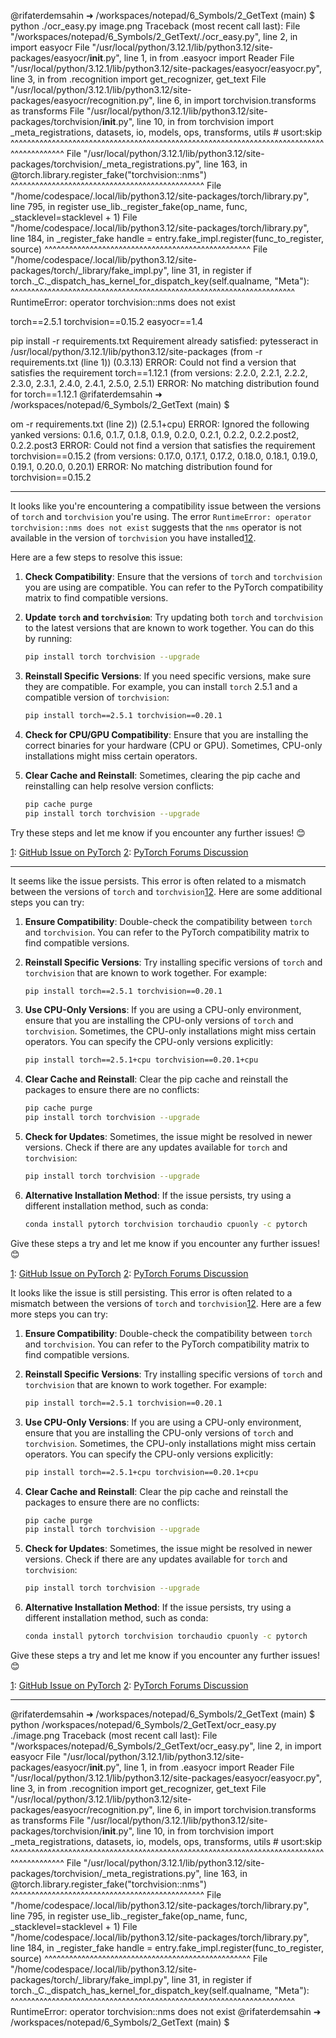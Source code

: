 @rifaterdemsahin ➜ /workspaces/notepad/6_Symbols/2_GetText (main) $ python ./ocr_easy.py image.png
Traceback (most recent call last):
  File "/workspaces/notepad/6_Symbols/2_GetText/./ocr_easy.py", line 2, in <module>
    import easyocr
  File "/usr/local/python/3.12.1/lib/python3.12/site-packages/easyocr/__init__.py", line 1, in <module>
    from .easyocr import Reader
  File "/usr/local/python/3.12.1/lib/python3.12/site-packages/easyocr/easyocr.py", line 3, in <module>
    from .recognition import get_recognizer, get_text
  File "/usr/local/python/3.12.1/lib/python3.12/site-packages/easyocr/recognition.py", line 6, in <module>
    import torchvision.transforms as transforms
  File "/usr/local/python/3.12.1/lib/python3.12/site-packages/torchvision/__init__.py", line 10, in <module>
    from torchvision import _meta_registrations, datasets, io, models, ops, transforms, utils  # usort:skip
    ^^^^^^^^^^^^^^^^^^^^^^^^^^^^^^^^^^^^^^^^^^^^^^^^^^^^^^^^^^^^^^^^^^^^^^^^^^^^^^^^^^^^^^^^^
  File "/usr/local/python/3.12.1/lib/python3.12/site-packages/torchvision/_meta_registrations.py", line 163, in <module>
    @torch.library.register_fake("torchvision::nms")
     ^^^^^^^^^^^^^^^^^^^^^^^^^^^^^^^^^^^^^^^^^^^^^^^
  File "/home/codespace/.local/lib/python3.12/site-packages/torch/library.py", line 795, in register
    use_lib._register_fake(op_name, func, _stacklevel=stacklevel + 1)
  File "/home/codespace/.local/lib/python3.12/site-packages/torch/library.py", line 184, in _register_fake
    handle = entry.fake_impl.register(func_to_register, source)
             ^^^^^^^^^^^^^^^^^^^^^^^^^^^^^^^^^^^^^^^^^^^^^^^^^^
  File "/home/codespace/.local/lib/python3.12/site-packages/torch/_library/fake_impl.py", line 31, in register
    if torch._C._dispatch_has_kernel_for_dispatch_key(self.qualname, "Meta"):
       ^^^^^^^^^^^^^^^^^^^^^^^^^^^^^^^^^^^^^^^^^^^^^^^^^^^^^^^^^^^^^^^^^^^^^
RuntimeError: operator torchvision::nms does not exist

torch==2.5.1
torchvision==0.15.2
easyocr==1.4



pip install -r requirements.txt
Requirement already satisfied: pytesseract in /usr/local/python/3.12.1/lib/python3.12/site-packages (from -r requirements.txt (line 1)) (0.3.13)
ERROR: Could not find a version that satisfies the requirement torch==1.12.1 (from versions: 2.2.0, 2.2.1, 2.2.2, 2.3.0, 2.3.1, 2.4.0, 2.4.1, 2.5.0, 2.5.1)
ERROR: No matching distribution found for torch==1.12.1
@rifaterdemsahin ➜ /workspaces/notepad/6_Symbols/2_GetText (main) $ 

om -r requirements.txt (line 2)) (2.5.1+cpu)
ERROR: Ignored the following yanked versions: 0.1.6, 0.1.7, 0.1.8, 0.1.9, 0.2.0, 0.2.1, 0.2.2, 0.2.2.post2, 0.2.2.post3
ERROR: Could not find a version that satisfies the requirement torchvision==0.15.2 (from versions: 0.17.0, 0.17.1, 0.17.2, 0.18.0, 0.18.1, 0.19.0, 0.19.1, 0.20.0, 0.20.1)
ERROR: No matching distribution found for torchvision==0.15.2

---

It looks like you're encountering a compatibility issue between the versions of `torch` and `torchvision` you're using. The error `RuntimeError: operator torchvision::nms does not exist` suggests that the `nms` operator is not available in the version of `torchvision` you have installed[1](https://github.com/pytorch/pytorch/issues/122494)[2](https://discuss.pytorch.org/t/runtimeerror-operator-torchvision-nms-does-not-exist/192829).

Here are a few steps to resolve this issue:

1. **Check Compatibility**: Ensure that the versions of `torch` and `torchvision` you are using are compatible. You can refer to the PyTorch compatibility matrix to find compatible versions.

2. **Update `torch` and `torchvision`**: Try updating both `torch` and `torchvision` to the latest versions that are known to work together. You can do this by running:
    ```bash
    pip install torch torchvision --upgrade
    ```

3. **Reinstall Specific Versions**: If you need specific versions, make sure they are compatible. For example, you can install `torch` 2.5.1 and a compatible version of `torchvision`:
    ```bash
    pip install torch==2.5.1 torchvision==0.20.1
    ```

4. **Check for CPU/GPU Compatibility**: Ensure that you are installing the correct binaries for your hardware (CPU or GPU). Sometimes, CPU-only installations might miss certain operators.

5. **Clear Cache and Reinstall**: Sometimes, clearing the pip cache and reinstalling can help resolve version conflicts:
    ```bash
    pip cache purge
    pip install torch torchvision --upgrade
    ```

Try these steps and let me know if you encounter any further issues! 😊

[1](https://github.com/pytorch/pytorch/issues/122494): [GitHub Issue on PyTorch](https://github.com/pytorch/pytorch/issues/122494)
[2](https://discuss.pytorch.org/t/runtimeerror-operator-torchvision-nms-does-not-exist/192829): [PyTorch Forums Discussion](https://discuss.pytorch.org/t/runtimeerror-operator-torchvision-nms-does-not-exist/192829)


--------

It seems like the issue persists. This error is often related to a mismatch between the versions of `torch` and `torchvision`[1](https://github.com/pytorch/pytorch/issues/122494)[2](https://discuss.pytorch.org/t/runtimeerror-operator-torchvision-nms-does-not-exist/192829). Here are some additional steps you can try:

1. **Ensure Compatibility**: Double-check the compatibility between `torch` and `torchvision`. You can refer to the PyTorch compatibility matrix to find compatible versions.

2. **Reinstall Specific Versions**: Try installing specific versions of `torch` and `torchvision` that are known to work together. For example:
    ```bash
    pip install torch==2.5.1 torchvision==0.20.1
    ```

3. **Use CPU-Only Versions**: If you are using a CPU-only environment, ensure that you are installing the CPU-only versions of `torch` and `torchvision`. Sometimes, the CPU-only installations might miss certain operators. You can specify the CPU-only versions explicitly:
    ```bash
    pip install torch==2.5.1+cpu torchvision==0.20.1+cpu
    ```

4. **Clear Cache and Reinstall**: Clear the pip cache and reinstall the packages to ensure there are no conflicts:
    ```bash
    pip cache purge
    pip install torch torchvision --upgrade
    ```

5. **Check for Updates**: Sometimes, the issue might be resolved in newer versions. Check if there are any updates available for `torch` and `torchvision`:
    ```bash
    pip install torch torchvision --upgrade
    ```

6. **Alternative Installation Method**: If the issue persists, try using a different installation method, such as conda:
    ```bash
    conda install pytorch torchvision torchaudio cpuonly -c pytorch
    ```

Give these steps a try and let me know if you encounter any further issues! 😊

[1](https://github.com/pytorch/pytorch/issues/122494): [GitHub Issue on PyTorch](https://github.com/pytorch/pytorch/issues/122494)
[2](https://discuss.pytorch.org/t/runtimeerror-operator-torchvision-nms-does-not-exist/192829): [PyTorch Forums Discussion](https://discuss.pytorch.org/t/runtimeerror-operator-torchvision-nms-does-not-exist/192829)

It looks like the issue is still persisting. This error is often related to a mismatch between the versions of `torch` and `torchvision`[1](https://github.com/pytorch/pytorch/issues/122494)[2](https://discuss.pytorch.org/t/runtimeerror-operator-torchvision-nms-does-not-exist/192829). Here are a few more steps you can try:

1. **Ensure Compatibility**: Double-check the compatibility between `torch` and `torchvision`. You can refer to the PyTorch compatibility matrix to find compatible versions.

2. **Reinstall Specific Versions**: Try installing specific versions of `torch` and `torchvision` that are known to work together. For example:
    ```bash
    pip install torch==2.5.1 torchvision==0.20.1
    ```

3. **Use CPU-Only Versions**: If you are using a CPU-only environment, ensure that you are installing the CPU-only versions of `torch` and `torchvision`. Sometimes, the CPU-only installations might miss certain operators. You can specify the CPU-only versions explicitly:
    ```bash
    pip install torch==2.5.1+cpu torchvision==0.20.1+cpu
    ```

4. **Clear Cache and Reinstall**: Clear the pip cache and reinstall the packages to ensure there are no conflicts:
    ```bash
    pip cache purge
    pip install torch torchvision --upgrade
    ```

5. **Check for Updates**: Sometimes, the issue might be resolved in newer versions. Check if there are any updates available for `torch` and `torchvision`:
    ```bash
    pip install torch torchvision --upgrade
    ```

6. **Alternative Installation Method**: If the issue persists, try using a different installation method, such as conda:
    ```bash
    conda install pytorch torchvision torchaudio cpuonly -c pytorch
    ```

Give these steps a try and let me know if you encounter any further issues! 😊

[1](https://github.com/pytorch/pytorch/issues/122494): [GitHub Issue on PyTorch](https://github.com/pytorch/pytorch/issues/122494)
[2](https://discuss.pytorch.org/t/runtimeerror-operator-torchvision-nms-does-not-exist/192829): [PyTorch Forums Discussion](https://discuss.pytorch.org/t/runtimeerror-operator-torchvision-nms-does-not-exist/192829)


---

@rifaterdemsahin ➜ /workspaces/notepad/6_Symbols/2_GetText (main) $ python /workspaces/notepad/6_Symbols/2_GetText/ocr_easy.py ./image.png
Traceback (most recent call last):
  File "/workspaces/notepad/6_Symbols/2_GetText/ocr_easy.py", line 2, in <module>
    import easyocr
  File "/usr/local/python/3.12.1/lib/python3.12/site-packages/easyocr/__init__.py", line 1, in <module>
    from .easyocr import Reader
  File "/usr/local/python/3.12.1/lib/python3.12/site-packages/easyocr/easyocr.py", line 3, in <module>
    from .recognition import get_recognizer, get_text
  File "/usr/local/python/3.12.1/lib/python3.12/site-packages/easyocr/recognition.py", line 6, in <module>
    import torchvision.transforms as transforms
  File "/usr/local/python/3.12.1/lib/python3.12/site-packages/torchvision/__init__.py", line 10, in <module>
    from torchvision import _meta_registrations, datasets, io, models, ops, transforms, utils  # usort:skip
    ^^^^^^^^^^^^^^^^^^^^^^^^^^^^^^^^^^^^^^^^^^^^^^^^^^^^^^^^^^^^^^^^^^^^^^^^^^^^^^^^^^^^^^^^^
  File "/usr/local/python/3.12.1/lib/python3.12/site-packages/torchvision/_meta_registrations.py", line 163, in <module>
    @torch.library.register_fake("torchvision::nms")
     ^^^^^^^^^^^^^^^^^^^^^^^^^^^^^^^^^^^^^^^^^^^^^^^
  File "/home/codespace/.local/lib/python3.12/site-packages/torch/library.py", line 795, in register
    use_lib._register_fake(op_name, func, _stacklevel=stacklevel + 1)
  File "/home/codespace/.local/lib/python3.12/site-packages/torch/library.py", line 184, in _register_fake
    handle = entry.fake_impl.register(func_to_register, source)
             ^^^^^^^^^^^^^^^^^^^^^^^^^^^^^^^^^^^^^^^^^^^^^^^^^^
  File "/home/codespace/.local/lib/python3.12/site-packages/torch/_library/fake_impl.py", line 31, in register
    if torch._C._dispatch_has_kernel_for_dispatch_key(self.qualname, "Meta"):
       ^^^^^^^^^^^^^^^^^^^^^^^^^^^^^^^^^^^^^^^^^^^^^^^^^^^^^^^^^^^^^^^^^^^^^
RuntimeError: operator torchvision::nms does not exist
@rifaterdemsahin ➜ /workspaces/notepad/6_Symbols/2_GetText (main) $ 
